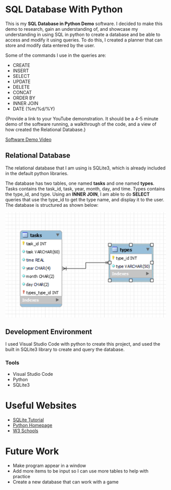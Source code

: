 # SQL Database With Python

This is my **SQL Database in Python Demo** software. I decided to make this demo to research, gain an understanding of, and showcase my understanding in using SQL in python to create a database and be able to access and modify it using queries. To do this, I created a planner that can store and modify data entered by the user.

Some of the commands I use in the queries are:

* CREATE
* INSERT
* SELECT
* UPDATE
* DELETE
* CONCAT
* ORDER BY
* INNER JOIN
* DATE (%m/%d/%Y)

{Provide a link to your YouTube demonstration.  It should be a 4-5 minute demo of the software running, a walkthrough of the code, and a view of how created the Relational Database.}

[Software Demo Video](http://youtube.link.goes.here)

## Relational Database

The relational database that I am using is SQLite3, which is already included in the default python libraries.

The database has two tables, one named **tasks** and one named **types**. Tasks contains the task_id, task, year, month, day, and time. Types contains the type_id, and type. Using an **INNER JOIN**, I am able to do **SELECT** queries that use the type_id to get the type name, and display it to the user. The database is structured as shown below:

![Entity Relationship Diagram](ERD.png)

## Development Environment

I used Visual Studio Code with python to create this project, and used the built in SQLite3 library to create and query the database.

### Tools

* Visual Studio Code
* Python
* SQLite3

# Useful Websites

* [SQLite Tutorial](http://www.sqlitetutorial.net/)
* [Python Homepage](http://www.python.org/)
* [W3 Schools](http://www.w3schools.com/sql/)

# Future Work

* Make program appear in a window
* Add more items to be input so I can use more tables to help with practice
* Create a new database that can work with a game